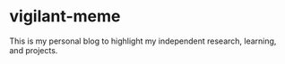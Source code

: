 # vigilant-meme
This is my personal blog to highlight my independent research, learning, and projects.
